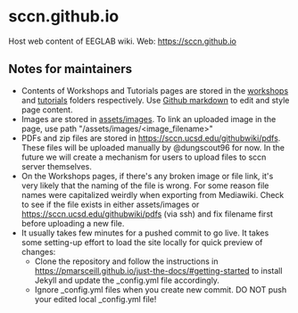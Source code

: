 # sccn.github.io
Host web content of EEGLAB wiki.
Web: https://sccn.github.io

## Notes for maintainers
* Contents of Workshops and Tutorials pages are stored in the [workshops](https://github.com/sccn/sccn.github.io/tree/master/workshops) and [tutorials](https://github.com/sccn/sccn.github.io/tree/master/tutorials) folders respectively. Use [Github markdown](https://guides.github.com/features/mastering-markdown) to edit and style page content.
* Images are stored in [assets/images](https://github.com/sccn/sccn.github.io/tree/master/assets/images). To link an uploaded image in the page, use path "/assets/images/<image_filename>"
* PDFs and zip files are stored in https://sccn.ucsd.edu/githubwiki/pdfs. These files will be uploaded manually by @dungscout96 for now. In the future we will create a mechanism for users to upload files to sccn server themselves.
* On the Workshops pages, if there's any broken image or file link, it's very likely that the naming of the file is wrong. For some reason file names were capitalized weirdly when exporting from Mediawiki. Check to see if the file exists in either assets/images or https://sccn.ucsd.edu/githubwiki/pdfs (via ssh) and fix filename first before uploading a new file.
* It usually takes few minutes for a pushed commit to go live. It takes some setting-up effort to load the site locally for quick preview of changes:
  * Clone the repository and follow the instructions in https://pmarsceill.github.io/just-the-docs/#getting-started to install Jekyll and update the _config.yml file accordingly. 
  * Ignore _config.yml files when you create new commit. DO NOT push your edited local _config.yml file!

